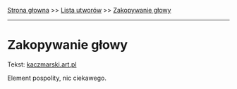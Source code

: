 [Strona głowna](../index.md) >> [Lista utworów](../list.md) >> [Zakopywanie głowy](675.md)

---

# Zakopywanie głowy

Tekst: [kaczmarski.art.pl](https://www.kaczmarski.art.pl/tworczosc/wiersze/zakopywanie-glowy/)

Element pospolity, nic ciekawego.